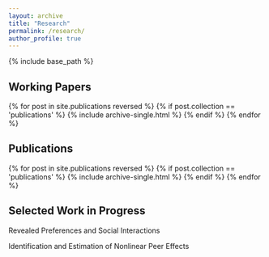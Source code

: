 ```yaml
---
layout: archive
title: "Research"
permalink: /research/
author_profile: true
---
```


{% include base_path %}

<h2>Working Papers</h2>
{% for post in site.publications reversed %}
  {% if post.collection == 'publications' %}
    {% include archive-single.html %}
  {% endif %}
{% endfor %}

<h2>Publications</h2>
{% for post in site.publications reversed %}
  {% if post.collection == 'publications' %}
    {% include archive-single.html %}
  {% endif %}
{% endfor %}


<h2>Selected Work in Progress</h2>
<p>Revealed Preferences and Social Interactions</p>
<p>Identification and Estimation of Nonlinear Peer Effects</p>
